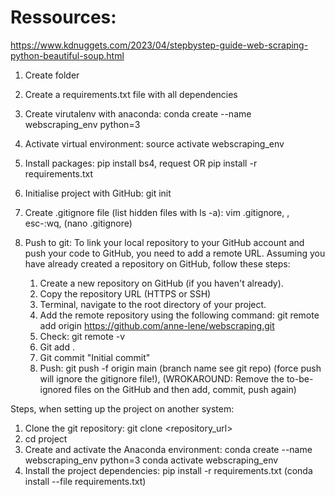 # Ressources: 
https://www.kdnuggets.com/2023/04/stepbystep-guide-web-scraping-python-beautiful-soup.html

1. Create folder
2. Create a requirements.txt file with all dependencies
3. Create virutalenv with anaconda: conda create --name webscraping_env python=3
4. Activate virtual environment: source activate webscraping_env
5. Install packages: pip install bs4, request OR
		     pip install -r requirements.txt
6. Initialise project with GitHub: git init
7. Create .gitignore file (list hidden files with ls -a): vim .gitignore, , esc-:wq, (nano .gitignore)

8. Push to git:
To link your local repository to your GitHub account and push your code to GitHub, you need to add a remote URL. Assuming you have already created a repository on GitHub, follow these steps:
	1. Create a new repository on GitHub (if you haven't already).
	2. Copy the repository URL (HTTPS or SSH)
	3. Terminal, navigate to the root directory of your project.
	4. Add the remote repository using the following command:
	 	git remote add origin https://github.com/anne-lene/webscraping.git
	5. Check: git remote -v
	6. Git add .
	7. Git commit "Initial commit"
	8. Push: git push -f origin main (branch name see git repo) (force push will ignore the gitignore file!), (WROKAROUND: Remove the to-be-ignored files on the GitHub and then add, commit, push again)



Steps, when setting up the project on another system:
1. Clone the git repository: git clone <repository_url>
2. cd project
3. Create and activate the Anaconda environment:
	conda create --name webscraping_env python=3
	conda activate webscraping_env
4. Install the project dependencies: pip install -r requirements.txt 
	(conda install --file requirements.txt)

